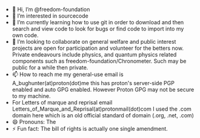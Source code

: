 - 👋 Hi, I’m @freedom-foundation
- 👀 I’m interested in sourcecode
- 🌱 I’m currently learning how to use git in order to download and then search and view code to look for bugs or find code to import into my own code.
- 💞️ I’m looking to collaborate on general welfare and public interest projects are open for participation and volunteer for the betters now. Private endeavours include physics, and quantum physics related components such as freedom-foundation/Chronometer. Such may be public for a while then private.
- 📫 How to reach me my general-use email is A_bughunter(at)proton(dot)me this has proton's server-side PGP enabled and auto GPG enabled. However Proton GPG may not be secure to my machine.
- For Letters of marque and reprisal email Letters_of_Marque_and_Reprisal(at)protonmail(dot)com I used the .com domain here which is an old official standard of domain (.org, .net, .com)
- 😄 Pronouns: The
- ⚡ Fun fact: The bill of rights is actually one single amendment.

<!---
freedom-foundation/freedom-foundation is a ✨ special ✨ repository because its `README.md` (this file) appears on your GitHub profile.
You can click the Preview link to take a look at your changes.
--->
